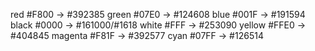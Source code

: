 red				#F800 ->		   #392385
green			#07E0 ->			 #124608
blue			#001F ->		   #191594
black			#0000 ->		   #161000/#1618
white			#FFF  ->		   #253090
yellow		#FFE0 ->			 #404845
magenta 	#F81F -> 			 #392577
cyan			#07FF -> 			 #126514
